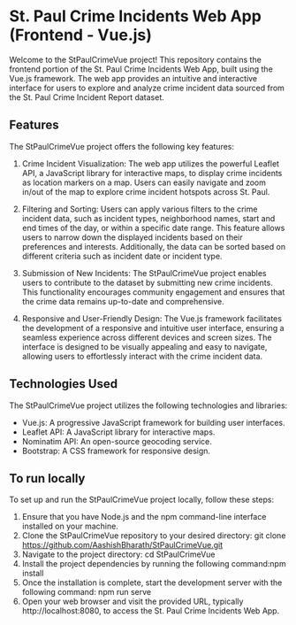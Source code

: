 # St. Paul Crime Incidents Web App (Frontend - Vue.js)

Welcome to the StPaulCrimeVue project! This repository contains the frontend portion of the St. Paul Crime Incidents Web App, built using the Vue.js framework. The web app provides an intuitive and interactive interface for users to explore and analyze crime incident data sourced from the St. Paul Crime Incident Report dataset.

## Features

The StPaulCrimeVue project offers the following key features:

1. Crime Incident Visualization: The web app utilizes the powerful Leaflet API, a JavaScript library for interactive maps, to display crime incidents as location markers on a map. Users can easily navigate and zoom in/out of the map to explore crime incident hotspots across St. Paul.

2. Filtering and Sorting: Users can apply various filters to the crime incident data, such as incident types, neighborhood names, start and end times of the day, or within a specific date range. This feature allows users to narrow down the displayed incidents based on their preferences and interests. Additionally, the data can be sorted based on different criteria such as incident date or incident type.

3. Submission of New Incidents: The StPaulCrimeVue project enables users to contribute to the dataset by submitting new crime incidents. This functionality encourages community engagement and ensures that the crime data remains up-to-date and comprehensive.

4. Responsive and User-Friendly Design: The Vue.js framework facilitates the development of a responsive and intuitive user interface, ensuring a seamless experience across different devices and screen sizes. The interface is designed to be visually appealing and easy to navigate, allowing users to effortlessly interact with the crime incident data.

## Technologies Used

The StPaulCrimeVue project utilizes the following technologies and libraries:

- Vue.js: A progressive JavaScript framework for building user interfaces.
- Leaflet API: A JavaScript library for interactive maps.
- Nominatim API: An open-source geocoding service.
- Bootstrap: A CSS framework for responsive design.

## To run locally

To set up and run the StPaulCrimeVue project locally, follow these steps:

1. Ensure that you have Node.js and the npm command-line interface installed on your machine.
2. Clone the StPaulCrimeVue repository to your desired directory: git clone https://github.com/AashishBharath/StPaulCrimeVue.git
3. Navigate to the project directory: cd StPaulCrimeVue
4. Install the project dependencies by running the following command:npm install
5. Once the installation is complete, start the development server with the following command: npm run serve
6. Open your web browser and visit the provided URL, typically http://localhost:8080, to access the St. Paul Crime Incidents Web App.

  
